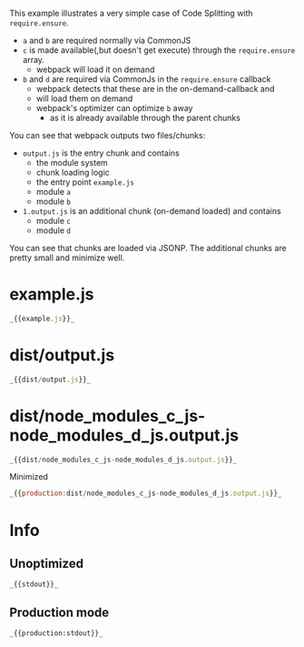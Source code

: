 This example illustrates a very simple case of Code Splitting with `require.ensure`.

- `a` and `b` are required normally via CommonJS
- `c` is made available(,but doesn't get execute) through the `require.ensure` array.
  - webpack will load it on demand
- `b` and `d` are required via CommonJs in the `require.ensure` callback
  - webpack detects that these are in the on-demand-callback and
  - will load them on demand
  - webpack's optimizer can optimize `b` away
    - as it is already available through the parent chunks

You can see that webpack outputs two files/chunks:

- `output.js` is the entry chunk and contains
  - the module system
  - chunk loading logic
  - the entry point `example.js`
  - module `a`
  - module `b`
- `1.output.js` is an additional chunk (on-demand loaded) and contains
  - module `c`
  - module `d`

You can see that chunks are loaded via JSONP. The additional chunks are pretty small and minimize well.

# example.js

```javascript
_{{example.js}}_
```

# dist/output.js

```javascript
_{{dist/output.js}}_
```

# dist/node_modules_c_js-node_modules_d_js.output.js

```javascript
_{{dist/node_modules_c_js-node_modules_d_js.output.js}}_
```

Minimized

```javascript
_{{production:dist/node_modules_c_js-node_modules_d_js.output.js}}_
```

# Info

## Unoptimized

```
_{{stdout}}_
```

## Production mode

```
_{{production:stdout}}_
```
